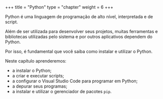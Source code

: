 +++
  title = "Python"
  type = "chapter"
  weight = 6
+++

Python é uma linguagem de programação de alto nível, interpretada e de script.

Além de ser utilizada para desenvolver seus projetos, muitas ferramentas e bibliotecas utilizadas pelo sistema e por outros aplicativos dependem do Python.

Por isso, é fundamental que você saiba como instalar e utilizar o Python.

Neste capítulo aprenderemos:

* a instalar o Python;
* a criar e executar scripts;
* a configurar o Visual Studio Code para programar em Python;
* a depurar seus programas;
* a instalar e utilizar o gerenciador de pacotes `pip`.
